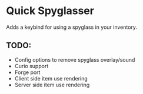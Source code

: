 # Quick Spyglasser

Adds a keybind for using a spyglass in your inventory.

## TODO:
- Config options to remove spyglass overlay/sound
- Curio support
- Forge port
- Client side item use rendering
- Server side item use rendering

